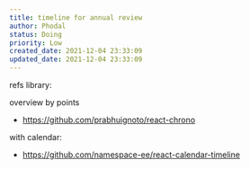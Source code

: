 ```yaml
---
title: timeline for annual review
author: Phodal
status: Doing
priority: Low
created_date: 2021-12-04 23:33:09
updated_date: 2021-12-04 23:33:09
---
```


refs library:

overview by points

- https://github.com/prabhuignoto/react-chrono

with calendar:

- https://github.com/namespace-ee/react-calendar-timeline


